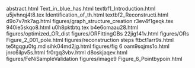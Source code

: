 abstract.html
Text_in_blue_has.html
textbf1_Introduction.html
u5jvhnqj4t8.tex
Identification_of_th.html
textbf2_Reconstructi.html
d9o7v7nk7ag.html
figures/graph_structure_creation
r3ev4f1geqk.tex
940ie5skqo8.html
u0h8pktbtq.tex
b4e6omaau28.html
figures/optimized_OR_dist
figures/ORFittingGBs
22jig141v.html
figures/ORs
Figure_2_001_pole.html
figures/reconstruction steps
ftbct1arr9s.html
te5tgqgu0tg.md
sihk04md2jg.html
figures/fig 6
oam9sqjms1o.html
jnrc6ilpv5s.html
fr0rgq3vbv.html
d8oskjaqev.html
figures/FeNiSampleValidation
figures/image9
Figure_6_Pointbypoin.html